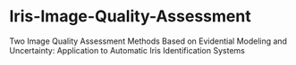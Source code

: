# Iris-Image-Quality-Assessment
Two Image Quality Assessment Methods Based on Evidential Modeling and Uncertainty: Application to Automatic Iris Identification Systems
